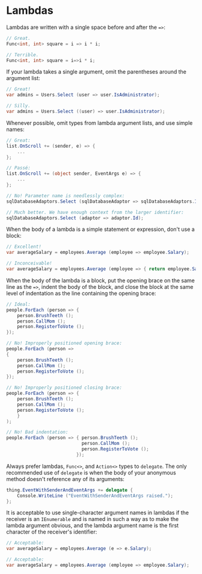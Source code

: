 # Lambdas

Lambdas are written with a single space before and after the `=>`:

```csharp
// Great.
Func<int, int> square = i => i * i;

// Terrible.
Func<int, int> square = i=>i * i;
```

If your lambda takes a single argument, omit the parentheses around the argument list:

```csharp
// Great!
var admins = Users.Select (user => user.IsAdministrator);

// Silly.
var admins = Users.Select ((user) => user.IsAdministrator);
```

Whenever possible, omit types from lambda argument lists, and use simple names:

```csharp
// Great:
list.OnScroll += (sender, e) => {
	...
};

// Passé:
list.OnScroll += (object sender, EventArgs e) => {
	...
};

// No! Parameter name is needlessly complex:
sqlDatabaseAdaptors.Select (sqlDatabaseAdaptor => sqlDatabaseAdaptors.Id);

// Much better. We have enough context from the larger identifier:
sqlDatabaseAdaptors.Select (adaptor => adaptor.Id);
```

When the body of a lambda is a simple statement or expression, don't use a block:

```csharp
// Excellent!
var averageSalary = employees.Average (employee => employee.Salary);

// Inconceivable!
var averageSalary = employees.Average (employee => { return employee.Salary; });
```

When the body of the lambda is a block, put the opening brace on the same line as the `=>`, indent the body of the block,
and close the block at the same level of indentation as the line containing the opening brace:

```csharp
// Ideal:
people.ForEach (person => {
	person.BrushTeeth ();
	person.CallMom ();
	person.RegisterToVote ();
});

// No! Improperly positioned opening brace:
people.ForEach (person =>
{
	person.BrushTeeth ();
	person.CallMom ();
	person.RegisterToVote ();
});

// No! Improperly positioned closing brace:
people.ForEach (person => {
	person.BrushTeeth ();
	person.CallMom ();
	person.RegisterToVote ();
	}
);

// No! Bad indentation:
people.ForEach (person => { person.BrushTeeth ();
                            person.CallMom ();
                            person.RegisterToVote ();
                          });
```

Always prefer lambdas, `Func<>`, and `Action<>` types to `delegate`. The only recommended use of `delegate` is when the body of your anonymous method doesn't reference any of its arguments:

```csharp
thing.EventWithSenderAndEventArgs += delegate {
	Console.WriteLine ("EventWithSenderAndEventArgs raised.");
};
```

It is acceptable to use single-character argument names in lambdas if the receiver is an `IEnumerable` and is named in such a way as to make the lambda argument obvious, and the lambda argument name is the first character of the receiver's identifier:

```csharp
// Acceptable:
var averageSalary = employees.Average (e => e.Salary);

// Acceptable:
var averageSalary = employees.Average (employee => employee.Salary);
```
